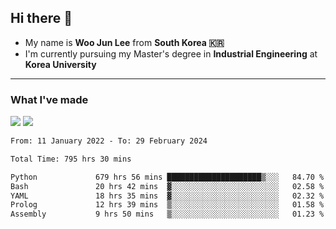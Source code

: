 ## Hi there 👋

- My name is **Woo Jun Lee** from **South Korea 🇰🇷**
- I'm currently pursuing my Master's degree in **Industrial Engineering** at **Korea University**

---

### What I've made

<a href="https://share.streamlit.io/tomtom1103/kuiai_hackathon_2022/main/JL_app.py"><img src="https://img.shields.io/badge/Journey Lee-161B22?style=for-the-badge&logo=streamlit&logoColor=FF4B4B"/></a> <a href="https://jeon-100.github.io/Dangzang/"><img src="https://img.shields.io/badge/당신을 위한 장학금, 당장!-161B22?style=for-the-badge&logo=react&logoColor=#61DAFB"/></a>

<!--START_SECTION:waka-->

```txt
From: 11 January 2022 - To: 29 February 2024

Total Time: 795 hrs 30 mins

Python             679 hrs 56 mins █████████████████████▒░░░   84.70 %
Bash               20 hrs 42 mins  ▓░░░░░░░░░░░░░░░░░░░░░░░░   02.58 %
YAML               18 hrs 35 mins  ▓░░░░░░░░░░░░░░░░░░░░░░░░   02.32 %
Prolog             12 hrs 39 mins  ▒░░░░░░░░░░░░░░░░░░░░░░░░   01.58 %
Assembly           9 hrs 50 mins   ▒░░░░░░░░░░░░░░░░░░░░░░░░   01.23 %
```

<!--END_SECTION:waka-->
